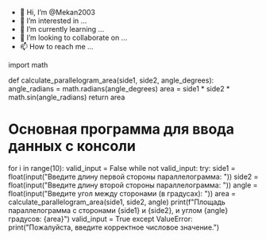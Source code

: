 - 👋 Hi, I’m @Mekan2003
- 👀 I’m interested in ...
- 🌱 I’m currently learning ...
- 💞️ I’m looking to collaborate on ...
- 📫 How to reach me ...

<!---
Mekan2003/Mekan2003 is a ✨ special ✨ repository because its `README.md` (this file) appears on your GitHub profile.
You can click the Preview link to take a look at your changes.
--->
import math

def calculate_parallelogram_area(side1, side2, angle_degrees):
    angle_radians = math.radians(angle_degrees)
    area = side1 * side2 * math.sin(angle_radians)
    return area

# Основная программа для ввода данных с консоли
for i in range(10):
    valid_input = False
    while not valid_input:
        try:
            side1 = float(input("Введите длину первой стороны параллелограмма: "))
            side2 = float(input("Введите длину второй стороны параллелограмма: "))
            angle = float(input("Введите угол между сторонами (в градусах): "))
            area = calculate_parallelogram_area(side1, side2, angle)
            print(f"Площадь параллелограмма с сторонами {side1} и {side2}, и углом {angle} градусов: {area}")
            valid_input = True
        except ValueError:
            print("Пожалуйста, введите корректное числовое значение.")
